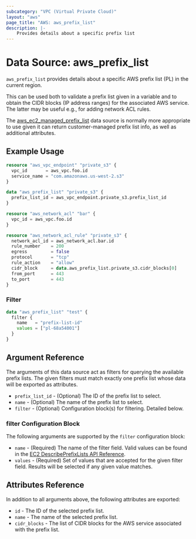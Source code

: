 ```yaml
---
subcategory: "VPC (Virtual Private Cloud)"
layout: "aws"
page_title: "AWS: aws_prefix_list"
description: |-
    Provides details about a specific prefix list
---
```


# Data Source: aws_prefix_list

`aws_prefix_list` provides details about a specific AWS prefix list (PL)
in the current region.

This can be used both to validate a prefix list given in a variable
and to obtain the CIDR blocks (IP address ranges) for the associated
AWS service. The latter may be useful e.g., for adding network ACL
rules.

The [aws_ec2_managed_prefix_list](https://registry.terraform.io/providers/hashicorp/aws/latest/docs/data-sources/ec2_managed_prefix_list) data source is normally more appropriate to use given it can return customer-managed prefix list info, as well as additional attributes.

## Example Usage

```terraform
resource "aws_vpc_endpoint" "private_s3" {
  vpc_id       = aws_vpc.foo.id
  service_name = "com.amazonaws.us-west-2.s3"
}

data "aws_prefix_list" "private_s3" {
  prefix_list_id = aws_vpc_endpoint.private_s3.prefix_list_id
}

resource "aws_network_acl" "bar" {
  vpc_id = aws_vpc.foo.id
}

resource "aws_network_acl_rule" "private_s3" {
  network_acl_id = aws_network_acl.bar.id
  rule_number    = 200
  egress         = false
  protocol       = "tcp"
  rule_action    = "allow"
  cidr_block     = data.aws_prefix_list.private_s3.cidr_blocks[0]
  from_port      = 443
  to_port        = 443
}
```

### Filter

```terraform
data "aws_prefix_list" "test" {
  filter {
    name   = "prefix-list-id"
    values = ["pl-68a54001"]
  }
}
```

## Argument Reference

The arguments of this data source act as filters for querying the available
prefix lists. The given filters must match exactly one prefix list
whose data will be exported as attributes.

* `prefix_list_id` - (Optional) The ID of the prefix list to select.
* `name` - (Optional) The name of the prefix list to select.
* `filter` - (Optional) Configuration block(s) for filtering. Detailed below.

### filter Configuration Block

The following arguments are supported by the `filter` configuration block:

* `name` - (Required) The name of the filter field. Valid values can be found in the [EC2 DescribePrefixLists API Reference](https://docs.aws.amazon.com/AWSEC2/latest/APIReference/API_DescribePrefixLists.html).
* `values` - (Required) Set of values that are accepted for the given filter field. Results will be selected if any given value matches.

## Attributes Reference

In addition to all arguments above, the following attributes are exported:

* `id` - The ID of the selected prefix list.
* `name` - The name of the selected prefix list.
* `cidr_blocks` - The list of CIDR blocks for the AWS service associated with the prefix list.
